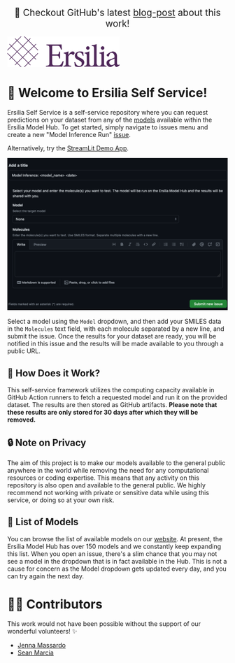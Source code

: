 <div style="text-align: center; font-size: 1.5em;">
 📝 Checkout GitHub's latest <a href="https://github.blog/open-source/social-impact/automating-open-source-how-ersilia-distributes-ai-models-to-advance-global-health-equity/">blog-post</a> about this work!
</div>

<br>

<img title="Ersilia" alt="ersilia logo plum" src="./assets/Ersilia_Plum.png" height="70">

# 🤖 Welcome to Ersilia Self Service!
Ersilia Self Service is a self-service repository where you can request predictions on your dataset from any of the [models](https://www.ersilia.io/model-hub) available within the Ersilia Model Hub. To get started, simply navigate to issues menu and create a new "Model Inference Run" [issue](https://github.com/ersilia-os/ersilia-self-service/issues/new?assignees=&labels=model-inference-run&projects=&template=model-inference-run.yml&title=Model+Inference%3A+%3Cmodel_name%3E+%3Cdate%3E).

Alternatively, try the [StreamLit Demo App](https://ersilia-self-service.streamlit.app).


<img title="Model Inference Run issue" alt="model inference issue" src="./assets/issue.png">

Select a model using the `Model` dropdown, and then add your SMILES data in the `Molecules` text field, with each molecule separated by a new line, and submit the issue. Once the results for your dataset are ready, you will be notified in this issue and the results will be made available to you through a public URL.

## 💁 How Does it Work?
This self-service framework utilizes the computing capacity available in GitHub Action runners to fetch a requested model and run it on the provided dataset. The results are then stored as GitHub artifacts. <b>Please note that these results are only stored for 30 days after which they will be removed.</b>

## 🔒 Note on Privacy
The aim of this project is to make our models available to the general public anywhere in the world while removing the need for any computational resources or coding expertise. This means that any activity on this repository is also open and available to the general public. We highly recommend not working with private or sensitive data while using this service, or doing so at your own risk.

## 💊 List of Models
You can browse the list of available models on our [website](https://www.ersilia.io/model-hub). At present, the Ersilia Model Hub has over 150 models and we constantly keep expanding this list. When you open an issue, there's a slim chance that you may not see a model in the dropdown that is in fact available in the Hub. This is not a cause for concern as the Model dropdown gets updated every day, and you can try again the next day.

# 👩‍💻 Contributors

This work would not have been possible without the support of our wonderful volunteers! ✨

- [Jenna Massardo](https://github.com/jmassardo)
- [Sean Marcia](https://github.com/seanmarcia)
